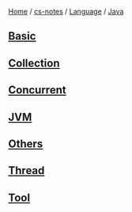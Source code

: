 [Home](https://mengxianbin.github.io) /
[cs-notes](https://mengxianbin.github.io/cs-notes/content) /
[Language](https://mengxianbin.github.io/cs-notes/content/Language) /
[Java](https://mengxianbin.github.io/cs-notes/content/Language/Java)

## [Basic](https://mengxianbin.github.io/cs-notes/content/Language/Java/Basic/)

## [Collection](https://mengxianbin.github.io/cs-notes/content/Language/Java/Collection/)

## [Concurrent](https://mengxianbin.github.io/cs-notes/content/Language/Java/Concurrent/)

## [JVM](https://mengxianbin.github.io/cs-notes/content/Language/Java/JVM/)

## [Others](https://mengxianbin.github.io/cs-notes/content/Language/Java/Others/)

## [Thread](https://mengxianbin.github.io/cs-notes/content/Language/Java/Thread/)

## [Tool](https://mengxianbin.github.io/cs-notes/content/Language/Java/Tool/)
